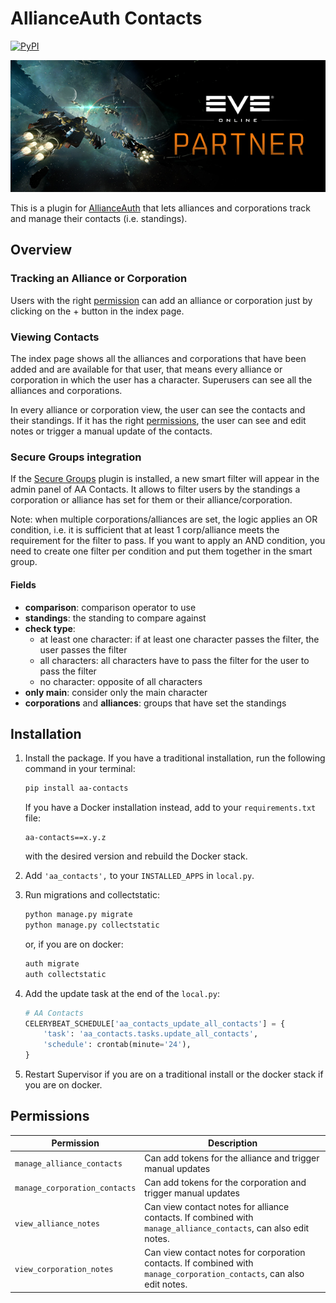 # AllianceAuth Contacts

[![PyPI](https://img.shields.io/pypi/v/aa-contacts)](https://pypi.org/project/aa-contacts/)

![EvE Partner](https://raw.githubusercontent.com/Maestro-Zacht/aa-contacts/c55d148e8b017642b691ea2badf6f11cdb5ab3db/docs/images/eve_partner.jpg)

This is a plugin for [AllianceAuth](https://gitlab.com/allianceauth/allianceauth) that lets alliances and corporations track and manage their contacts (i.e. standings).

## Overview

### Tracking an Alliance or Corporation

Users with the right [permission](#permissions) can add an alliance or corporation just by clicking on the + button in the index page.

### Viewing Contacts

The index page shows all the alliances and corporations that have been added and are available for that user, that means every alliance or corporation in which the user has a character. Superusers can see all the alliances and corporations.

In every alliance or corporation view, the user can see the contacts and their standings. If it has the right [permissions](#permissions), the user can see and edit notes or trigger a manual update of the contacts.

### Secure Groups integration

If the [Secure Groups](https://github.com/Solar-Helix-Independent-Transport/allianceauth-secure-groups) plugin is installed, a new smart filter will appear in the admin panel of AA Contacts. It allows to filter users by the standings a corporation or alliance has set for them or their alliance/corporation.

Note: when multiple corporations/alliances are set, the logic applies an OR condition, i.e. it is sufficient that at least 1 corp/alliance meets the requirement for the filter to pass. If you want to apply an AND condition, you need to create one filter per condition and put them together in the smart group.

#### Fields

- **comparison**: comparison operator to use
- **standings**: the standing to compare against
- **check type**:
  - at least one character: if at least one character passes the filter, the user passes the filter
  - all characters: all characters have to pass the filter for the user to pass the filter
  - no character: opposite of all characters
- **only main**: consider only the main character
- **corporations** and **alliances**: groups that have set the standings

## Installation

1. Install the package. If you have a traditional installation, run the following command in your terminal:

    ```bash
    pip install aa-contacts
    ```

    If you have a Docker installation instead, add  to your `requirements.txt` file:

    ```pip
    aa-contacts==x.y.z
    ```

    with the desired version and rebuild the Docker stack.

2. Add `'aa_contacts',` to your `INSTALLED_APPS` in `local.py`.

3. Run migrations and collectstatic:

    ```bash
    python manage.py migrate
    python manage.py collectstatic
    ```

    or, if you are on docker:

    ```bash
    auth migrate
    auth collectstatic
    ```

4. Add the update task at the end of the `local.py`:

    ```python
    # AA Contacts
    CELERYBEAT_SCHEDULE['aa_contacts_update_all_contacts'] = {
        'task': 'aa_contacts.tasks.update_all_contacts',
        'schedule': crontab(minute='24'),
    }
    ```

5. Restart Supervisor if you are on a traditional install or the docker stack if you are on docker.

## Permissions

| Permission                    | Description                                                                                                           |
| ----------------------------- | --------------------------------------------------------------------------------------------------------------------- |
| `manage_alliance_contacts`    | Can add tokens for the alliance and trigger manual updates                                                            |
| `manage_corporation_contacts` | Can add tokens for the corporation and trigger manual updates                                                         |
| `view_alliance_notes`         | Can view contact notes for alliance contacts. If combined with `manage_alliance_contacts`, can also edit notes.       |
| `view_corporation_notes`      | Can view contact notes for corporation contacts. If combined with `manage_corporation_contacts`, can also edit notes. |
